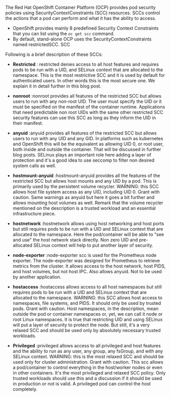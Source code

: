 The Red Hat OpenShift Container Platform (OCP) provides pod security policies using SecurityContextConstraints (SCC) resources. SCCs control the actions that a pod can perform and what it has the ability to access.

* OpenShift provides mainly 8 predefined Security Context Constraints that you can list using the `oc get scc` command.
* By default, stand-alone OCP uses the SecurityContextConstraints named restrictedSCC.
SCC

Following is a brief description of these SCCs:

* **Restricted** : restricted denies access to all host features and requires pods to be run with a UID, and SELinux context that are allocated to the namespace. This is the most restrictive SCC and it is used by default for authenticated users.
In other words this is the most secure one. We explain it in detail further in this blog post.

* **nonroot** :nonroot provides all features of the restricted SCC but allows users to run with any non-root UID. The user must specify the UID or it must be specified on the manifest of the container runtime.
Applications that need predictable non root UIDs with the same other restricted SCC security features can use this SCC as long as they inform the UID in their manifest.

* **anyuid** :anyuid provides all features of the restricted SCC but allows users to run with any UID and any GID.
In platforms such as kubernetes and OpenShift this will be the equivalent as allowing UID 0, or root user, both inside and outside the container. That will be discussed in further blog posts. SELinux plays an important role here adding a layer of protection and it's a good idea to use seccomp to filter non desired system calls as well.

* **hostmount-anyuid** :hostmount-anyuid provides all the features of the restricted SCC but allows host mounts and any UID by a pod. This is primarily used by the persistent volume recycler. WARNING: this SCC allows host file system access as any UID, including UID 0. Grant with caution.
Same warnings as anyuid but here it goes a bit further and allows mounting host volumes as well. Remark that the volume recycler mentioned on the description is a trusted workload and an essential infrastructure piece.

* **hostnetwork** :hostnetwork allows using host networking and host ports but still requires pods to be run with a UID and SELinux context that are allocated to the namespace.
Here the pod/container will be able to "see and use" the host network stack directly. Non zero UID and pre-allocated SELinux context will help to put another layer of security.

* **node-exporter** :node-exporter scc is used for the Prometheus node exporter.
The node-exporter was designed for Prometheus to retrieve metrics from the cluster. It allows access to the host network, host PIDS, and host volumes, but not host IPC. Also allows anyuid. Not to be used by another application.

* **hostaccess** :hostaccess allows access to all host namespaces but still requires pods to be run with a UID and SELinux context that are allocated to the namespace. WARNING: this SCC allows host access to namespaces, file systems, and PIDS. It should only be used by trusted pods. Grant with caution.
Host namespaces, in the description, mean outside the pod or container namespaces or, yet, we can call it node or root Linux namespaces. It is true that restricting UID and using SELinux will put a layer of security to protect the node. But still, it's a very relaxed SCC and should be used only by absolutely necessary trusted workloads.

* **Privileged** :privileged allows access to all privileged and host features and the ability to run as any user, any group, any fsGroup, and with any SELinux context. WARNING: this is the most relaxed SCC and should be used only for cluster administration. Grant with caution.
This scc allows a pod/container to control everything in the host/worker nodes or even in other containers. It's the most privileged and relaxed SCC policy. Only trusted workloads should use this and a discussion if it should be used in production or not is valid. A privileged pod can control the host completely.

